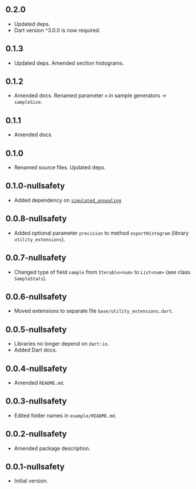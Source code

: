## 0.2.0
- Updated deps.
- Dart version ^3.0.0 is now required.

## 0.1.3
- Updated deps. Amended section histograms.

## 0.1.2

- Amended docs. Renamed parameter `n` in sample generators -> `sampleSize`.

## 0.1.1

- Amended docs.

## 0.1.0

- Renamed source files. Updated deps.

## 0.1.0-nullsafety

- Added dependency on [`simulated_annealing`](https://pub.dev/packages/simulated_annealing)

## 0.0.8-nullsafety

- Added optional parameter `precision` to method `exportHistogram` (library `utility_extensions`).

## 0.0.7-nullsafety

- Changed type of field `sample` from `Iterable<num>` to `List<num>`
  (see class `SampleStats`).

## 0.0.6-nullsafety

 - Moved extensions to separate file `base/utility_extensions.dart`.

## 0.0.5-nullsafety

- Libraries no longer depend on `dart:io`.
- Added Dart docs.

## 0.0.4-nullsafety

- Amended `README.md`.

## 0.0.3-nullsafety

- Edited folder names in `example/README.md`.

## 0.0.2-nullsafety

- Amended package description.

## 0.0.1-nullsafety

- Initial version.
